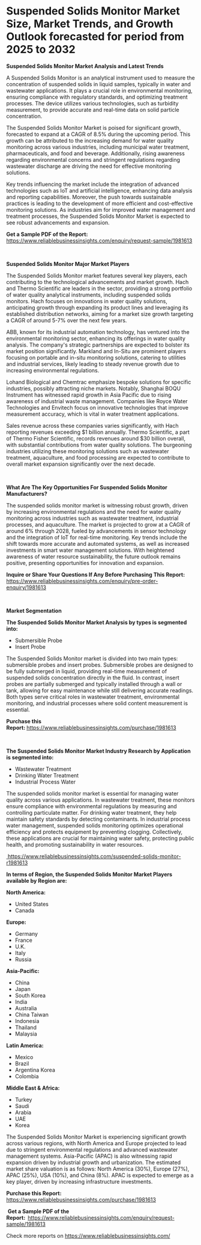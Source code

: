 <p><h1>Suspended Solids Monitor Market Size, Market Trends, and Growth Outlook forecasted for period from 2025 to 2032</h1></p><p><strong>Suspended Solids Monitor Market Analysis and Latest Trends</strong></p>
<p><p>A Suspended Solids Monitor is an analytical instrument used to measure the concentration of suspended solids in liquid samples, typically in water and wastewater applications. It plays a crucial role in environmental monitoring, ensuring compliance with regulatory standards, and optimizing treatment processes. The device utilizes various technologies, such as turbidity measurement, to provide accurate and real-time data on solid particle concentration.</p><p>The Suspended Solids Monitor Market is poised for significant growth, forecasted to expand at a CAGR of 8.5% during the upcoming period. This growth can be attributed to the increasing demand for water quality monitoring across various industries, including municipal water treatment, pharmaceuticals, and food and beverage. Additionally, rising awareness regarding environmental concerns and stringent regulations regarding wastewater discharge are driving the need for effective monitoring solutions.</p><p>Key trends influencing the market include the integration of advanced technologies such as IoT and artificial intelligence, enhancing data analysis and reporting capabilities. Moreover, the push towards sustainable practices is leading to the development of more efficient and cost-effective monitoring solutions. As industries aim for improved water management and treatment processes, the Suspended Solids Monitor Market is expected to see robust advancements and expansion.</p></p>
<p><strong>Get a Sample PDF of the Report:&nbsp;</strong> <a href="https://www.reliablebusinessinsights.com/enquiry/request-sample/1981613?utm_campaign=3045&utm_medium=2&utm_source=Github&utm_content=ia&utm_term=10042025&utm_id=suspended-solids-monitor">https://www.reliablebusinessinsights.com/enquiry/request-sample/1981613</a></p>
<p>&nbsp;</p>
<p><strong>Suspended Solids Monitor Major Market Players</strong></p>
<p><p>The Suspended Solids Monitor market features several key players, each contributing to the technological advancements and market growth. Hach and Thermo Scientific are leaders in the sector, providing a strong portfolio of water quality analytical instruments, including suspended solids monitors. Hach focuses on innovations in water quality solutions, anticipating growth through expanding its product lines and leveraging its established distribution networks, aiming for a market size growth targeting a CAGR of around 5-7% over the next few years.</p><p>ABB, known for its industrial automation technology, has ventured into the environmental monitoring sector, enhancing its offerings in water quality analysis. The company's strategic partnerships are expected to bolster its market position significantly. Markland and In-Situ are prominent players focusing on portable and in-situ monitoring solutions, catering to utilities and industrial services, likely leading to steady revenue growth due to increasing environmental regulations.</p><p>Lohand Biological and Chemtrac emphasize bespoke solutions for specific industries, possibly attracting niche markets. Notably, Shanghai BOQU Instrument has witnessed rapid growth in Asia Pacific due to rising awareness of industrial waste management. Companies like Royce Water Technologies and Envitech focus on innovative technologies that improve measurement accuracy, which is vital in water treatment applications.</p><p>Sales revenue across these companies varies significantly, with Hach reporting revenues exceeding $1 billion annually. Thermo Scientific, a part of Thermo Fisher Scientific, records revenues around $30 billion overall, with substantial contributions from water quality solutions. The burgeoning industries utilizing these monitoring solutions such as wastewater treatment, aquaculture, and food processing are expected to contribute to overall market expansion significantly over the next decade.</p></p>
<p>&nbsp;</p>
<p><strong>What Are The Key Opportunities For Suspended Solids Monitor Manufacturers?</strong></p>
<p><p>The suspended solids monitor market is witnessing robust growth, driven by increasing environmental regulations and the need for water quality monitoring across industries such as wastewater treatment, industrial processes, and aquaculture. The market is projected to grow at a CAGR of around 6% through 2028, fueled by advancements in sensor technology and the integration of IoT for real-time monitoring. Key trends include the shift towards more accurate and automated systems, as well as increased investments in smart water management solutions. With heightened awareness of water resource sustainability, the future outlook remains positive, presenting opportunities for innovation and expansion.</p></p>
<p><strong>Inquire or Share Your Questions If Any Before Purchasing This Report:</strong> <a href="https://www.reliablebusinessinsights.com/enquiry/pre-order-enquiry/1981613?utm_campaign=3045&utm_medium=2&utm_source=Github&utm_content=ia&utm_term=10042025&utm_id=suspended-solids-monitor">https://www.reliablebusinessinsights.com/enquiry/pre-order-enquiry/1981613</a></p>
<p>&nbsp;</p>
<p><strong>Market Segmentation</strong></p>
<p><strong>The Suspended Solids Monitor Market Analysis by types is segmented into:</strong></p>
<p><ul><li>Submersible Probe</li><li>Insert Probe</li></ul></p>
<p><p>The Suspended Solids Monitor market is divided into two main types: submersible probes and insert probes. Submersible probes are designed to be fully submerged in liquid, providing real-time measurement of suspended solids concentration directly in the fluid. In contrast, insert probes are partially submerged and typically installed through a wall or tank, allowing for easy maintenance while still delivering accurate readings. Both types serve critical roles in wastewater treatment, environmental monitoring, and industrial processes where solid content measurement is essential.</p></p>
<p><strong>Purchase this Report:&nbsp;</strong><a href="https://www.reliablebusinessinsights.com/purchase/1981613?utm_campaign=3045&utm_medium=2&utm_source=Github&utm_content=ia&utm_term=10042025&utm_id=suspended-solids-monitor">https://www.reliablebusinessinsights.com/purchase/1981613</a></p>
<p>&nbsp;</p>
<p><strong>The Suspended Solids Monitor Market Industry Research by Application is segmented into:</strong></p>
<p><ul><li>Wastewater Treatment</li><li>Drinking Water Treatment</li><li>Industrial Process Water</li></ul></p>
<p><p>The suspended solids monitor market is essential for managing water quality across various applications. In wastewater treatment, these monitors ensure compliance with environmental regulations by measuring and controlling particulate matter. For drinking water treatment, they help maintain safety standards by detecting contaminants. In industrial process water management, suspended solids monitoring optimizes operational efficiency and protects equipment by preventing clogging. Collectively, these applications are crucial for maintaining water safety, protecting public health, and promoting sustainability in water resources.</p></p>
<p><a href="https://www.reliablebusinessinsights.com/suspended-solids-monitor-r1981613?utm_campaign=3045&utm_medium=2&utm_source=Github&utm_content=ia&utm_term=10042025&utm_id=suspended-solids-monitor">&nbsp;https://www.reliablebusinessinsights.com/suspended-solids-monitor-r1981613</a></p>
<p><strong>In terms of Region, the Suspended Solids Monitor Market Players available by Region are:</strong></p>
<p>
    <p> <strong> North America: </strong>
        <ul>
            <li>United States</li>
            <li>Canada</li>
        </ul>
        </p> 
    <p> <strong> Europe: </strong>
        <ul>
            <li>Germany</li>
            <li>France</li>
            <li>U.K.</li>
            <li>Italy</li>
            <li>Russia</li>
        </ul>
        </p> 
    <p> <strong> Asia-Pacific: </strong>
        <ul>
            <li>China</li>
            <li>Japan</li>
            <li>South Korea</li>
            <li>India</li>
            <li>Australia</li>
            <li>China Taiwan</li>
            <li>Indonesia</li>
            <li>Thailand</li>
            <li>Malaysia</li>
        </ul>
        </p> 
    <p> <strong> Latin America: </strong>
        <ul>
            <li>Mexico</li>
            <li>Brazil</li>
            <li>Argentina Korea</li>
            <li>Colombia</li>
        </ul>
        </p> 
    <p> <strong> Middle East & Africa: </strong>
        <ul>
            <li>Turkey</li>
            <li>Saudi</li>
            <li>Arabia</li>
            <li>UAE</li>
            <li>Korea</li>
        </ul>
    </p>
    </p>
<p><p>The Suspended Solids Monitor Market is experiencing significant growth across various regions, with North America and Europe projected to lead due to stringent environmental regulations and advanced wastewater management systems. Asia-Pacific (APAC) is also witnessing rapid expansion driven by industrial growth and urbanization. The estimated market share valuation is as follows: North America (30%), Europe (27%), APAC (25%), USA (10%), and China (8%). APAC is expected to emerge as a key player, driven by increasing infrastructure investments.</p></p>
<p><strong>Purchase this Report: </strong><a href="https://www.reliablebusinessinsights.com/purchase/1981613?utm_campaign=3045&utm_medium=2&utm_source=Github&utm_content=ia&utm_term=10042025&utm_id=suspended-solids-monitor">https://www.reliablebusinessinsights.com/purchase/1981613</a></p>
<p>&nbsp;<strong>Get a Sample PDF of the Report:&nbsp;&nbsp;</strong><a href="https://www.reliablebusinessinsights.com/enquiry/request-sample/1981613?utm_campaign=3045&utm_medium=2&utm_source=Github&utm_content=ia&utm_term=10042025&utm_id=suspended-solids-monitor">https://www.reliablebusinessinsights.com/enquiry/request-sample/1981613</a></p>
<p><strong></strong></p>
<p>Check more reports on <a href="https://www.reliablebusinessinsights.com/?utm_campaign=3045&utm_medium=2&utm_source=Github&utm_content=ia&utm_term=10042025&utm_id=suspended-solids-monitor">https://www.reliablebusinessinsights.com/</a></p>